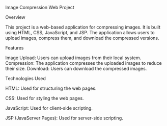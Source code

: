 Image Compression Web Project

Overview

This project is a web-based application for compressing images. It is built using HTML, CSS, JavaScript, and JSP. The application allows users to upload images, compress them, and download the compressed versions.

Features

Image Upload: Users can upload images from their local system. Compression: The application compresses the uploaded images to reduce their size. Download: Users can download the compressed images.

Technologies Used

HTML: Used for structuring the web pages.

CSS: Used for styling the web pages.

JavaScript: Used for client-side scripting.

JSP (JavaServer Pages): Used for server-side scripting.
